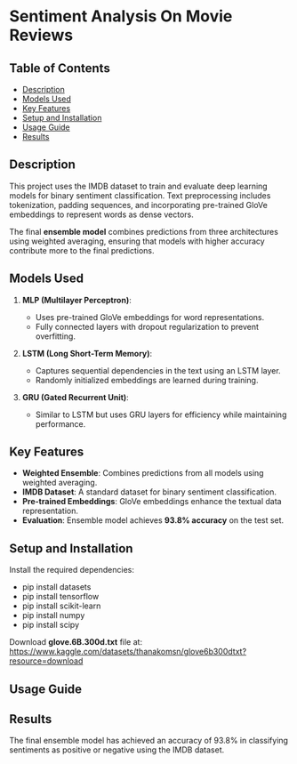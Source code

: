# Sentiment Analysis On Movie Reviews

## Table of Contents
- [Description](#description)
- [Models Used](#models-used)
- [Key Features](#key-features)
- [Setup and Installation](#setup-and-installation)
- [Usage Guide](#usage-guide)
- [Results](#results)

## Description
This project uses the IMDB dataset to train and evaluate deep learning models for binary sentiment classification. Text preprocessing includes tokenization, padding sequences, and incorporating pre-trained GloVe embeddings to represent words as dense vectors.

The final **ensemble model** combines predictions from three architectures using weighted averaging, ensuring that models with higher accuracy contribute more to the final predictions.

## Models Used
1. **MLP (Multilayer Perceptron)**:
   - Uses pre-trained GloVe embeddings for word representations.
   - Fully connected layers with dropout regularization to prevent overfitting.

2. **LSTM (Long Short-Term Memory)**:
   - Captures sequential dependencies in the text using an LSTM layer.
   - Randomly initialized embeddings are learned during training.

3. **GRU (Gated Recurrent Unit)**:
   - Similar to LSTM but uses GRU layers for efficiency while maintaining performance.

## Key Features
- **Weighted Ensemble**: Combines predictions from all models using weighted averaging.
- **IMDB Dataset**: A standard dataset for binary sentiment classification.
- **Pre-trained Embeddings**: GloVe embeddings enhance the textual data representation.
- **Evaluation**: Ensemble model achieves **93.8% accuracy** on the test set.

## Setup and Installation
Install the required dependencies:

- pip install datasets
- pip install tensorflow
- pip install scikit-learn
- pip install numpy
- pip install scipy

Download **glove.6B.300d.txt** file at: https://www.kaggle.com/datasets/thanakomsn/glove6b300dtxt?resource=download

## Usage Guide

## Results
The final ensemble model has achieved an accuracy of 93.8% in classifying sentiments as positive or negative using the IMDB dataset.
